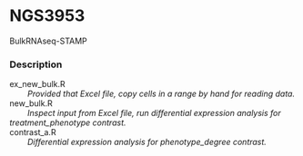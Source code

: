 # NGS3953
BulkRNAseq-STAMP
### Description 
ex_new_bulk.R     
&nbsp;&nbsp; &nbsp;&nbsp; &nbsp;  _Provided that Excel file, copy cells in a range by hand for reading data._ <br/>
new_bulk.R        
&nbsp;&nbsp; &nbsp;&nbsp; &nbsp;   _Inspect input from Excel file, run differential expression analysis for treatment\_phenotype contrast._ <br/> 
contrast_a.R    
&nbsp;&nbsp; &nbsp;&nbsp; &nbsp;   _Differential expression analysis for phenotype\_degree contrast._ <br/>
